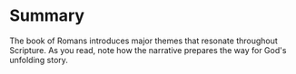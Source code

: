 # Summary

The book of Romans introduces major themes that resonate throughout Scripture. As you read, note how the narrative prepares the way for God's unfolding story.

